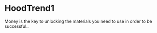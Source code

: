 # HoodTrend1
Money is the key to unlocking the materials you need to use in order to be successful..
